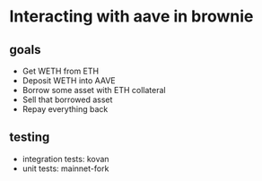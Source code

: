 # Interacting with aave in brownie

## goals

- Get WETH from ETH
- Deposit WETH into AAVE
- Borrow some asset with ETH collateral
- Sell that borrowed asset
- Repay everything back

## testing

- integration tests: kovan
- unit tests: mainnet-fork

